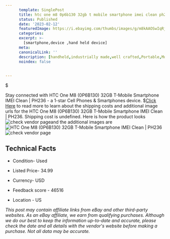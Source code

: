 ```yaml
---
      template: SinglePost
      title: htc one m8 0p6b130 32gb t mobile smartphone imei clean ph236
      status: Published
      date: '2023-02-12'
      featuredImage: https://i.ebayimg.com/thumbs/images/g/m8kAAOSwIqRjuLTQ/s-l225.jpg
      categories: 
      excerpt: >-
        [smartphone,device ,hand held device]
      meta:
      canonicalLink: ''
      description: [handheld,industrially made,well crafted,Portable,Mobile,Compact,Convenient,Lightweight,Maneuverable,Man-portable,Miniature,Carriable,Hand-held,Light,Holdable,Transportable,Mobile device,Pocket-sized,On-the-go,Wireless,Cordless,Compact size,Convenient size, smartphone,device ,hand held device]
      noindex: false
      
        
---
```

$

Stay connected with HTC One M8 (0P6B130) 32GB T-Mobile Smartphone IMEI Clean | PH236 - a 1-star Cell Phones & Smartphones device.
$[Click Here](https://www.ebay.com/itm/334693424754?hash=item4ded485e72%3Ag%3Am8kAAOSwIqRjuLTQ&mkevt=1&mkcid=1&mkrid=711-53200-19255-0&campid=%253CePNCampaignId%253E&customid=%253CreferenceId%253E&toolid=10049) to read more to learn about the shipping costs and additional image urls for the HTC One M8 (0P6B130) 32GB T-Mobile Smartphone IMEI Clean | PH236. Shipping cost is undefined. Here is how the product looks ![check vendor page](https://i.ebayimg.com/thumbs/images/g/m8kAAOSwIqRjuLTQ/s-l225.jpg)and the additional images are![HTC One M8 (0P6B130) 32GB T-Mobile Smartphone IMEI Clean | PH236](https://i.ebayimg.com/images/g/m8kAAOSwIqRjuLTQ/s-l1600.jpg)![check vendor page](https://origin-galleryplus.ebayimg.com/ws/web/334693424754_2_0_1/225x225.jpg,https://origin-galleryplus.ebayimg.com/ws/web/334693424754_3_0_1/225x225.jpg,https://origin-galleryplus.ebayimg.com/ws/web/334693424754_4_0_1/225x225.jpg,https://origin-galleryplus.ebayimg.com/ws/web/334693424754_5_0_1/225x225.jpg,https://origin-galleryplus.ebayimg.com/ws/web/334693424754_6_0_1/225x225.jpg,https://origin-galleryplus.ebayimg.com/ws/web/334693424754_7_0_1/225x225.jpg,https://origin-galleryplus.ebayimg.com/ws/web/334693424754_8_0_1/225x225.jpg,https://origin-galleryplus.ebayimg.com/ws/web/334693424754_9_0_1/225x225.jpg)



 ## Technical Facts 



     
      

 - Condition- Used 


      

 - Listed Price- 34.99 


      

 - Currency- USD 


      

 - Feedback score - 46516 


      

 - Location - US 


      
      

 *_This post may contain affiliate links from eBay and other third-party websites. As an eBay affiliate, we earn from qualifying purchases. Although we do our best to keep the information up-to-date and accurate, please check the date and all details with the vendor's website before making a purchase. Not all data may be accurate._*






